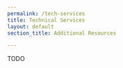 ```yaml
---
permalink: /tech-services
title: Technical Services
layout: default
section_title: Additional Resources

---
```


TODO